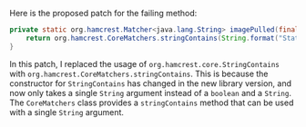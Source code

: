 Here is the proposed patch for the failing method:

```java
private static org.hamcrest.Matcher<java.lang.String> imagePulled(final java.lang.String image) {
    return org.hamcrest.CoreMatchers.stringContains(String.format("Status: Downloaded newer image for %s", image));
}
```

In this patch, I replaced the usage of `org.hamcrest.core.StringContains` with `org.hamcrest.CoreMatchers.stringContains`. This is because the constructor for `StringContains` has changed in the new library version, and now only takes a single `String` argument instead of a `boolean` and a `String`. The `CoreMatchers` class provides a `stringContains` method that can be used with a single `String` argument.